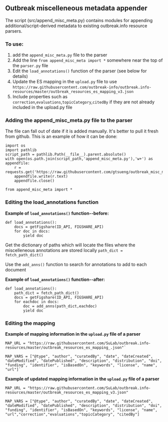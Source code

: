 ## Outbreak miscelleneous metadata appender

The script (src/append_misc_meta.py) contains modules for appending additional/script-derived metadata to existing outbreak.info resource parsers.

### To use:
 1. add the `append_misc_meta.py` file to the parser
 2. Add the line `from append_misc_meta import *` somewhere near the top of the `parser.py` file
 3. Edit the `load_annotations()` function of the parser (see below for details)
 4. Update the ES mapping in the `upload.py` file to use `https://raw.githubusercontent.com/outbreak-info/outbreak.info-resources/master/outbreak_resources_es_mapping_v3.json`
 5. Include properties such as `correction`,`evaluations`,`topicCategory`,`citedBy` if they are not already included in the upload.py file

### Adding the append_misc_meta.py file to the parser
The file can fall out of date if it is added manually. It's better to pull it fresh from github. This is an example of how it can be done:
```
import os
import pathlib
script_path = pathlib.Path(__file__).parent.absolute()
with open(os.path.join(script_path,'append_misc_meta.py'),'w+') as appendfile:
    r = requests.get('https://raw.githubusercontent.com/gtsueng/outbreak_misc_meta/main/append_misc_meta.py')
    appendfile.write(r.text)
    appendfile.close()

from append_misc_meta import *
```

### Editing the load_annotations function
**Example of `load_annotations()` function--before:**
```
def load_annotations():
    docs = getFigshare(ID_API, FIGSHARE_API)
    for doc in docs:
        yield doc
```

Get the dictionary of paths which will locate the files where the miscelleneous annotations are stored locally
 `path_dict = fetch_path_dict()`

Use the `add_anns()` function to search for annotations to add to each document

**Example of `load_annotations()` function--after:**
```
def load_annotations():
    path_dict = fetch_path_dict()
    docs = getFigshare(ID_API, FIGSHARE_API)
    for eachdoc in docs:
        doc = add_anns(path_dict,eachdoc)
        yield doc
```

### Editing the mapping 
**Example of mapping information in the `upload.py` file of a parser**
```
MAP_URL = "https://raw.githubusercontent.com/SuLab/outbreak.info-resources/master/outbreak_resources_es_mapping_.json"`
```
```
MAP_VARS = ["@type", "author", "curatedBy", "date", "dateCreated", "dateModified", "datePublished", "description", "distribution", "doi", "funding", "identifier", "isBasedOn", "keywords", "license", "name", "url"]`
```

**Example of updated mapping information in the `upload.py` file of a parser**
```
MAP_URL = "https://raw.githubusercontent.com/SuLab/outbreak.info-resources/master/outbreak_resources_es_mapping_v3.json"
```
```
MAP_VARS = ["@type", "author", "curatedBy", "date", "dateCreated", "dateModified", "datePublished", "description", "distribution", "doi",   "funding", "identifier", "isBasedOn", "keywords", "license", "name", "url","correction","evaluations","topicCategory", "citedBy"]
```